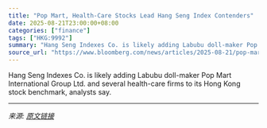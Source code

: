 ```yaml
---
title: "Pop Mart, Health-Care Stocks Lead Hang Seng Index Contenders"
date: 2025-08-21T23:00:00+08:00
categories: ["finance"]
tags: ["HKG:9992"]
summary: "Hang Seng Indexes Co. is likely adding Labubu doll-maker Pop Mart International Group Ltd. and several health-care firms to its Hong Kong stock benchmark, analysts say."
source_url: "https://www.bloomberg.com/news/articles/2025-08-21/pop-mart-health-care-stocks-lead-hang-seng-index-contenders"
---
```


Hang Seng Indexes Co. is likely adding Labubu doll-maker Pop Mart International Group Ltd. and several health-care firms to its Hong Kong stock benchmark, analysts say.

---

*来源: [原文链接](https://www.bloomberg.com/news/articles/2025-08-21/pop-mart-health-care-stocks-lead-hang-seng-index-contenders)*

